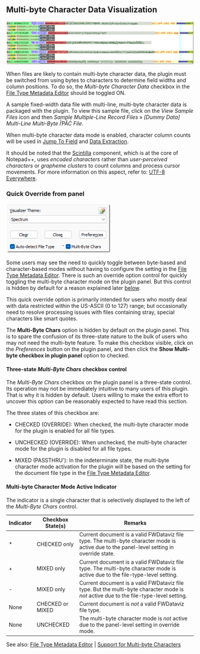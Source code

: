 ## Multi-byte Character Data Visualization

![Multi-byte_Character_Data](https://raw.githubusercontent.com/shriprem/FWDataViz/master/images/multibyte_character_data.png)

When files are likely to contain multi-byte character data, the plugin must be switched from using bytes to characters to determine field widths and column positions. To do so, the *Multi-byte Character Data* checkbox in the [File Type Metadata Editor](https://github.com/shriprem/FWDataViz/blob/master/docs/file_type_config_dialog.md) should be toggled ON.

A sample fixed-width data file with multi-line, multi-byte character data is packaged with the plugin. To view this sample file, click on the *View Sample Files* icon and then *Sample Multiple-Line Record Files* » *[Dummy Data] Multi-Line Multi-Byte ĪƤĂĊ File*.

When multi-byte character data mode is enabled, character column counts will be used in [Jump To Field](https://github.com/shriprem/FWDataViz/blob/master/README.md#jump-to-field-popup) and [Data Extraction](https://github.com/shriprem/FWDataViz/blob/master/docs/data_extract_dialog.md).

It should be noted that the [Scintilla](https://www.scintilla.org/index.html) component, which is at the core of Notepad++, uses *encoded characters* rather than *user-perceived characters* or *grapheme clusters* to count columns and process cursor movements. For more information on this aspect, refer to: [UTF-8 Everywhere](http://utf8everywhere.org).

### Quick Override from panel

![Multi-byte_Chars_Panel_Override](https://raw.githubusercontent.com/shriprem/FWDataViz/master/images/multibyte_chars_panel_override.png)

Some users may see the need to quickly toggle between byte-based and character-based modes without having to configure the setting in the [File Type Metadata Editor](https://github.com/shriprem/FWDataViz/blob/master/docs/file_type_config_dialog.md). There is such an override option control for quickly toggling the multi-byte character mode on the plugin panel. But this control is hidden by default for a reason explained later [below](https://github.com/shriprem/FWDataViz/blob/master/docs/multibyte_character_data.md#three-state-multi-byte-chars-checkbox-control).

This quick override option is primarily intended for users who mostly deal with data restricted within the US-ASCII (0 to 127) range; but occasionally need to resolve processing issues with files containing stray, special characters like smart quotes.

The **Multi-Byte Chars** option is hidden by default on the plugin panel. This is to spare the confusion of its three-state nature to the bulk of users who may not need the multi-byte feature. To make this checkbox visible, click on the _Preferences_ button on the plugin panel, and then click the **Show Multi-byte checkbox in plugin panel** option to checked.

#### Three-state *Multi-Byte Chars* checkbox control
The *Multi-Byte Chars* checkbox on the plugin panel is a three-state control. Its operation may not be immediately intuitive to many users of this plugin. That is why it is hidden by default. Users willing to make the extra effort to uncover this option can be reasonably expected to have read this section.

The three states of this checkbox are:
* CHECKED (OVERRIDE): When checked, the multi-byte character mode for the plugin is enabled for all file types.

* UNCHECKED (OVERRIDE): When unchecked, the multi-byte character mode for the plugin is disabled for all file types.

* MIXED (PASSTHRU'): In the indeterminate state, the multi-byte character mode activation for the plugin will be based on the setting for the document file type in the [File Type Metadata Editor](https://github.com/shriprem/FWDataViz/blob/master/docs/file_type_config_dialog.md).

#### Multi-byte Character Mode Active Indicator
The indicator is a single character that is selectively displayed to the left of the *Multi-Byte Chars* control.

| Indicator | Checkbox State(s) | Remarks |
|---|---|---|
| *  | CHECKED only | Current document is a valid FWDataviz file type. The multi-byte character mode is active due to the panel-level setting in override state. |
| + | MIXED only | Current document is a valid FWDataviz file type. The multi-byte character mode is active due to the file-type-level setting. |
| - | MIXED only | Current document is a valid FWDataviz file type. But the multi-byte character mode is *not* active due to the file-type-level setting. |
| None | CHECKED or MIXED | Current document is *not* a valid FWDataviz file type. |
| None | UNCHECKED | The multi-byte character mode is *not* active due to the panel-level setting in override mode. |

See also: [File Type Metadata Editor](https://github.com/shriprem/FWDataViz/blob/master/docs/file_type_config_dialog.md) | [Support for Multi-byte Characters](https://github.com/shriprem/FWDataViz/blob/master/docs/multibyte_character_support.md)
